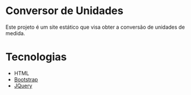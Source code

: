 # Conversor de Unidades

Este projeto é um site estático que visa obter a conversão de unidades de medida.

# Tecnologias

* HTML
* [Bootstrap](https://getbootstrap.com/)
* [JQuery](https://jquery.com/)
